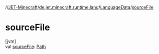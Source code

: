 //[JET-Minecraft](../../../index.md)/[de.jet.minecraft.runtime.lang](../index.md)/[LanguageData](index.md)/[sourceFile](source-file.md)

# sourceFile

[jvm]\
val [sourceFile](source-file.md): [Path](https://docs.oracle.com/javase/8/docs/api/java/nio/file/Path.html)
